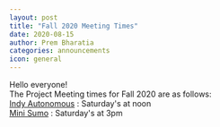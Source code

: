 ```yaml
---
layout: post
title: "Fall 2020 Meeting Times"
date: 2020-08-15
author: Prem Bharatia
categories: announcements
icon: general
---
```


<p>
Hello everyone! <br> The Project Meeting times for Fall 2020 are as follows: <br>
 <a href="https://calendar.google.com/calendar/b/3?cid=NDI0ZzRnZnY0aGpyZGNyYzUzZ21nN2NkMjRAZ3JvdXAuY2FsZW5kYXIuZ29vZ2xlLmNvbQ">Indy Autonomous</a> : Saturday's at noon <br>
 <a href="https://calendar.google.com/calendar/u/1?cid=ZDNlMDFrMGpxMmY1N2tsbmljNDZvY2d1YnNAZ3JvdXAuY2FsZW5kYXIuZ29vZ2xlLmNvbQ">Mini Sumo</a> : Saturday's at 3pm


</p>
